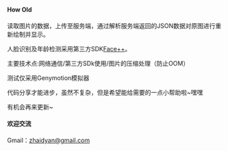 # 
#### How Old
读取图片的数据，上传至服务端，通过解析服务端返回的JSON数据对原图进行重新绘制并显示。

人脸识别及年龄检测采用第三方SDK[Face++](http://www.faceplusplus.com.cn/)。

主要技术点:网络通信/第三方SDk使用/图片的压缩处理（防止OOM）

测试仅采用Genymotion模拟器

代码分享才能进步，虽然不复杂，但是希望能给需要的一点小帮助啦~嘿嘿

有机会再来更新~

#### 欢迎交流

Gmail：zhaidyan@gmail.com


